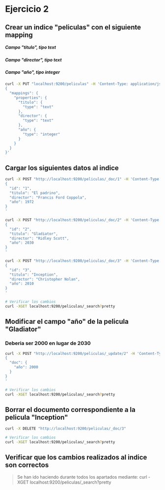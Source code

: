 # Ejercicio 2

## Crear un indice "peliculas" con el siguiente mapping
##### Campo "titulo", tipo text
##### Campo "director", tipo text
##### Campo "año", tipo integer

```bash
curl -X PUT "localhost:9200/peliculas" -H 'Content-Type: application/json' -d'
{
  "mappings": {
    "properties": {
      "titulo": {
        "type": "text"
      },
      "director": {
        "type": "text"
      },
      "año": {
        "type": "integer"
      }
    }
  }
}'
```

## Cargar los siguientes datos al indice

```bash
curl -X POST "http://localhost:9200/peliculas/_doc/1" -H 'Content-Type: application/json' -d'
{
  "id": "1",
  "titulo": "El padrino",
  "director": "Francis Ford Coppola",
  "año": 1972
}
'

curl -X POST "http://localhost:9200/peliculas/_doc/2" -H 'Content-Type: application/json' -d'
{
  "id": "2",
  "titulo": "Gladiator",
  "director": "Ridley Scott",
  "año": 2030
}
'

curl -X POST "http://localhost:9200/peliculas/_doc/3" -H 'Content-Type: application/json' -d'
{
  "id": "3",
  "titulo": "Inception",
  "director": "Christopher Nolan",
  "año": 2010
}
'

# Verificar los cambios
curl -XGET localhost:9200/peliculas/_search?pretty

```

## Modificar el campo "año" de la pelicula "Gladiator"

### Deberia ser 2000 en lugar de 2030

```bash
curl -X POST "http://localhost:9200/peliculas/_update/2" -H 'Content-Type: application/json' -d'
{
  "doc": {
    "año": 2000
  }
}
'

# Verificar los cambios
curl -XGET localhost:9200/peliculas/_search?pretty

```

## Borrar el documento correspondiente a la pelicula "Inception"

```bash
curl -X DELETE "http://localhost:9200/peliculas/_doc/3"

# Verificar los cambios
curl -XGET localhost:9200/peliculas/_search?pretty

```

## Verificar que los cambios realizados al indice son correctos

> Se han ido haciendo durante todos los apartados mediante: curl -XGET localhost:9200/peliculas/_search?pretty
